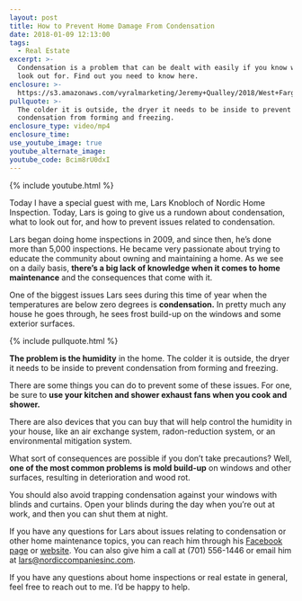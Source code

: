 ```yaml
---
layout: post
title: How to Prevent Home Damage From Condensation
date: 2018-01-09 12:13:00
tags:
  - Real Estate
excerpt: >-
  Condensation is a problem that can be dealt with easily if you know what to
  look out for. Find out you need to know here.
enclosure: >-
  https://s3.amazonaws.com/vyralmarketing/Jeremy+Qualley/2018/West+Fargo+Real+Estate-+Condensation.mp4
pullquote: >-
  The colder it is outside, the dryer it needs to be inside to prevent
  condensation from forming and freezing.
enclosure_type: video/mp4
enclosure_time:
use_youtube_image: true
youtube_alternate_image:
youtube_code: Bcim8rU0dxI
---
```



{% include youtube.html %}

Today I have a special guest with me, Lars Knobloch of Nordic Home Inspection. Today, Lars is going to give us a rundown about condensation, what to look out for, and how to prevent issues related to condensation.

Lars began doing home inspections in 2009, and since then, he’s done more than 5,000 inspections. He became very passionate about trying to educate the community about owning and maintaining a home. As we see on a daily basis, **there’s a big lack of knowledge when it comes to home maintenance** and the consequences that come with it.

One of the biggest issues Lars sees during this time of year when the temperatures are below zero degrees is **condensation.** In pretty much any house he goes through, he sees frost build-up on the windows and some exterior surfaces.

{% include pullquote.html %}

**The problem is the humidity** in the home. The colder it is outside, the dryer it needs to be inside to prevent condensation from forming and freezing.

There are some things you can do to prevent some of these issues. For one, be sure to **use your kitchen and shower exhaust fans when you cook and shower.**

There are also devices that you can buy that will help control the humidity in your house, like an air exchange system, radon-reduction system, or an environmental mitigation system.

What sort of consequences are possible if you don’t take precautions? Well, **one of the most common problems is mold build-up** on windows and other surfaces, resulting in deterioration and wood rot.

You should also avoid trapping condensation against your windows with blinds and curtains. Open your blinds during the day when you’re out at work, and then you can shut them at night.

If you have any questions for Lars about issues relating to condensation or other home maintenance topics, you can reach him through his [Facebook page](https://www.facebook.com/NordicHomeInspection/) or [website](nordiccompaniesinc.com). You can also give him a call at (701) 556-1446 or email him at [lars@nordiccompaniesinc.com](javascript:void(location.href='mailto:'+String.fromCharCode(108,97,114,115,64,110,111,114,100,105,99,99,111,109,112,97,110,105,101,115,105,110,99,46,99,111,109))).

If you have any questions about home inspections or real estate in general, feel free to reach out to me. I’d be happy to help.